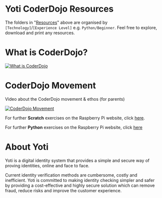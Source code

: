 # Yoti CoderDojo Resources

The folders in "[Resources](/Resources)" above are organised by `[Technology]`/`[Experience Level]` e.g. `Python/Beginner`. Feel free to explore, download and print any resources.

# What is CoderDojo?
[![What is CoderDojo](https://img.youtube.com/vi/c7ROVdcyk7s/0.jpg)](https://www.youtube.com/watch?v=c7ROVdcyk7s)

# CoderDojo Movement
Video about the CoderDojo movement & ethos (for parents)

[![CoderDojo Movement](https://img.youtube.com/vi/_bjboMjNr9Q/0.jpg)](https://www.youtube.com/watch?v=_bjboMjNr9Q)

For further **Scratch** exercises on the Raspberry Pi website, click [here](https://projects.raspberrypi.org/en/projects?software%5B%5D=scratch).

For further **Python** exercises on the Raspberry Pi website, click [here](https://projects.raspberrypi.org/en/projects?software%5B%5D=python)

# About Yoti

Yoti is a digital identity system that provides a simple and secure way of proving identities, online and face to face. 

Current identity verification methods are cumbersome, costly and inefficient. Yoti is committed to making identity checking simpler and safer by providing a cost-effective and highly secure solution which can remove fraud, reduce risks and improve the customer experience.